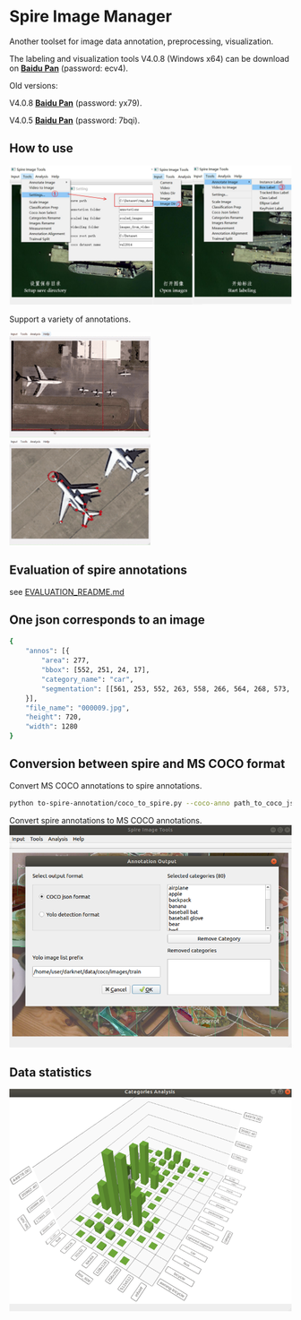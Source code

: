 # Spire Image Manager
Another toolset for image data annotation, preprocessing, visualization.

The labeling and visualization tools V4.0.8 (Windows x64) can be download on [**Baidu Pan**](https://pan.baidu.com/s/1hzAub9f1xSF-rF26rcYKLA) (password: ecv4).

Old versions:

V4.0.8 [**Baidu Pan**](https://pan.baidu.com/s/1ueEQ7bJIo27oFfkUAByAxQ) (password: yx79).

V4.0.5 [**Baidu Pan**](https://pan.baidu.com/s/1-fZyc5bvSzS4O3CQMxvTLA) (password: 7bqi).

## How to use
![labeling](demo/labeling.jpg)

Support a variety of annotations.

<tr>
<td><img src="demo/bbox_labeling.gif" width="50%"></td>
<td><img src="demo/instance_labeling.gif" width="50%"></td>
</tr>

## Evaluation of spire annotations
see [EVALUATION_README.md](utils/evaluate/README.md)

## One json corresponds to an image
```bash
{
	"annos": [{
		"area": 277,
		"bbox": [552, 251, 24, 17],
		"category_name": "car",
		"segmentation": [[561, 253, 552, 263, 558, 266, 564, 268, 573, 266, 576, 260, 576, 254, 572, 251]]
	}],
	"file_name": "000009.jpg",
	"height": 720,
	"width": 1280
}
```

## Conversion between spire and MS COCO format
Convert MS COCO annotations to spire annotations.
```bash
python to-spire-annotation/coco_to_spire.py --coco-anno path_to_coco_json --coco-image-dir path_to_coco_image_dir --output-dir spire_annotation_dir
```

Convert spire annotations to MS COCO annotations.
![convert](demo/convert.png)

## Data statistics
![stat](demo/stat.png)


